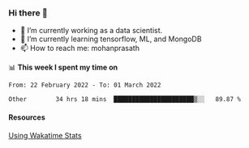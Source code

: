 ### Hi there 👋

- 🔭 I’m currently working as a data scientist.
- 🌱 I’m currently learning tensorflow, ML, and MongoDB
- 📫 How to reach me: mohanprasath

📊 **This week I spent my time on**
<!--START_SECTION:waka-->

```text
From: 22 February 2022 - To: 01 March 2022

Other        34 hrs 18 mins  ██████████████████████▒░░   89.87 %
```

<!--END_SECTION:waka-->

#### Resources
[Using Wakatime Stats](https://github.com/marketplace/actions/waka-readme)
